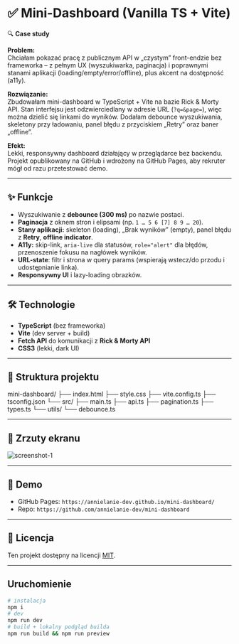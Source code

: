 # ✅ Mini-Dashboard (Vanilla TS + Vite)

🔍 **Case study**

**Problem:**  
Chciałam pokazać pracę z publicznym API w „czystym” front-endzie bez frameworka – z pełnym UX (wyszukiwarka, paginacja) i poprawnymi stanami aplikacji (loading/empty/error/offline), plus akcent na dostępność (a11y).

**Rozwiązanie:**  
Zbudowałam mini-dashboard w TypeScript + Vite na bazie Rick & Morty API. Stan interfejsu jest odzwierciedlany w adresie URL (`?q=&page=`), więc można dzielić się linkami do wyników. Dodałam debounce wyszukiwania, skeletony przy ładowaniu, panel błędu z przyciskiem „Retry” oraz baner „offline”.

**Efekt:**  
Lekki, responsywny dashboard działający w przeglądarce bez backendu. Projekt opublikowany na GitHub i wdrożony na GitHub Pages, aby rekruter mógł od razu przetestować demo.

---

## ✨ Funkcje
- Wyszukiwanie z **debounce (300 ms)** po nazwie postaci.
- **Paginacja** z oknem stron i elipsami (np. `1 … 5 6 [7] 8 9 … 20`).
- **Stany aplikacji:** skeleton (loading), „Brak wyników” (empty), panel błędu z **Retry**, **offline indicator**.
- **A11y:** skip-link, `aria-live` dla statusów, `role="alert"` dla błędów, przenoszenie fokusu na nagłówek wyników.
- **URL-state**: filtr i strona w query params (wspierają wstecz/do przodu i udostępnianie linka).
- **Responsywny UI** i lazy-loading obrazków.

---

## 🛠️ Technologie
- **TypeScript** (bez frameworka)
- **Vite** (dev server + build)
- **Fetch API** do komunikacji z **Rick & Morty API**
- **CSS3** (lekki, dark UI)

---

## 📂 Struktura projektu
mini-dashboard/
├── index.html
├── style.css
├── vite.config.ts
├── tsconfig.json
└── src/
├── main.ts
├── api.ts
├── pagination.ts
├── types.ts
└── utils/
└── debounce.ts

---

## 📸 Zrzuty ekranu
![screenshot-1](https://github.com/user-attachments/assets/your-screenshot-id.png)

---

## 🔗 Demo
- GitHub Pages: `https://annielanie-dev.github.io/mini-dashboard/`
- Repo: `https://github.com/annielanie-dev/mini-dashboard`

---

## 📄 Licencja
Ten projekt dostępny na licencji [MIT](LICENSE).

---

## Uruchomienie
```bash
# instalacja
npm i
# dev
npm run dev
# build + lokalny podgląd builda
npm run build && npm run preview
